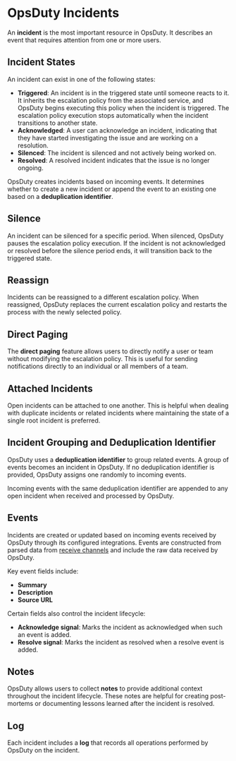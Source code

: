 # OpsDuty Incidents

An **incident** is the most important resource in OpsDuty. It describes an event
that requires attention from one or more users.

## Incident States

An incident can exist in one of the following states:

- **Triggered**: An incident is in the triggered state until someone reacts to
  it. It inherits the escalation policy from the associated service, and OpsDuty
  begins executing this policy when the incident is triggered. The escalation
  policy execution stops automatically when the incident transitions to another
  state.
- **Acknowledged**: A user can acknowledge an incident, indicating that they
  have started investigating the issue and are working on a resolution.
- **Silenced**: The incident is silenced and not actively being worked on.
- **Resolved**: A resolved incident indicates that the issue is no longer
  ongoing.

OpsDuty creates incidents based on incoming events. It determines whether to
create a new incident or append the event to an existing one based on a
**deduplication identifier**.

## Silence

An incident can be silenced for a specific period. When silenced, OpsDuty pauses
the escalation policy execution. If the incident is not acknowledged or resolved
before the silence period ends, it will transition back to the triggered state.

## Reassign

Incidents can be reassigned to a different escalation policy. When reassigned,
OpsDuty replaces the current escalation policy and restarts the process with the
newly selected policy.

## Direct Paging

The **direct paging** feature allows users to directly notify a user or team
without modifying the escalation policy. This is useful for sending
notifications directly to an individual or all members of a team.

## Attached Incidents

Open incidents can be attached to one another. This is helpful when dealing with
duplicate incidents or related incidents where maintaining the state of a single
root incident is preferred.

## Incident Grouping and Deduplication Identifier

OpsDuty uses a **deduplication identifier** to group related events. A group of
events becomes an incident in OpsDuty. If no deduplication identifier is
provided, OpsDuty assigns one randomly to incoming events.

Incoming events with the same deduplication identifier are appended to any open
incident when received and processed by OpsDuty.

## Events

Incidents are created or updated based on incoming events received by OpsDuty
through its configured integrations. Events are constructed from parsed data
from [receive channels](./event-processing/receive-channels.md) and include the
raw data received by OpsDuty.

Key event fields include:

- **Summary**
- **Description**
- **Source URL**

Certain fields also control the incident lifecycle:

- **Acknowledge signal**: Marks the incident as acknowledged when such an event
  is added.
- **Resolve signal**: Marks the incident as resolved when a resolve event is
  added.

## Notes

OpsDuty allows users to collect **notes** to provide additional context
throughout the incident lifecycle. These notes are helpful for creating
post-mortems or documenting lessons learned after the incident is resolved.

## Log

Each incident includes a **log** that records all operations performed by
OpsDuty on the incident.
